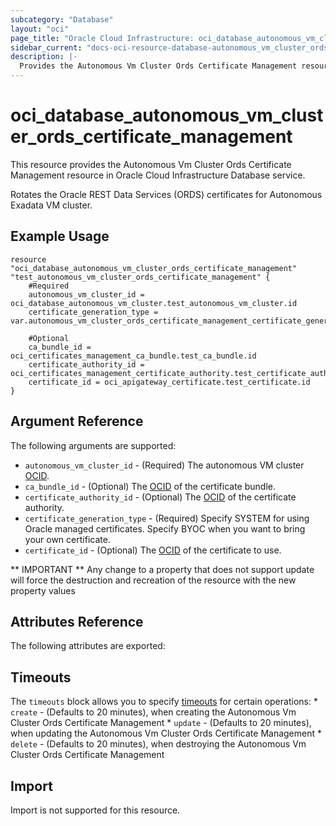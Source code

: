 ```yaml
---
subcategory: "Database"
layout: "oci"
page_title: "Oracle Cloud Infrastructure: oci_database_autonomous_vm_cluster_ords_certificate_management"
sidebar_current: "docs-oci-resource-database-autonomous_vm_cluster_ords_certificate_management"
description: |-
  Provides the Autonomous Vm Cluster Ords Certificate Management resource in Oracle Cloud Infrastructure Database service
---
```


# oci_database_autonomous_vm_cluster_ords_certificate_management
This resource provides the Autonomous Vm Cluster Ords Certificate Management resource in Oracle Cloud Infrastructure Database service.

Rotates the Oracle REST Data Services (ORDS) certificates for Autonomous Exadata VM cluster.


## Example Usage

```hcl
resource "oci_database_autonomous_vm_cluster_ords_certificate_management" "test_autonomous_vm_cluster_ords_certificate_management" {
	#Required
	autonomous_vm_cluster_id = oci_database_autonomous_vm_cluster.test_autonomous_vm_cluster.id
	certificate_generation_type = var.autonomous_vm_cluster_ords_certificate_management_certificate_generation_type

	#Optional
	ca_bundle_id = oci_certificates_management_ca_bundle.test_ca_bundle.id
	certificate_authority_id = oci_certificates_management_certificate_authority.test_certificate_authority.id
	certificate_id = oci_apigateway_certificate.test_certificate.id
}
```

## Argument Reference

The following arguments are supported:

* `autonomous_vm_cluster_id` - (Required) The autonomous VM cluster [OCID](https://docs.cloud.oracle.com/iaas/Content/General/Concepts/identifiers.htm).
* `ca_bundle_id` - (Optional) The [OCID](https://docs.cloud.oracle.com/iaas/Content/General/Concepts/identifiers.htm) of the certificate bundle. 
* `certificate_authority_id` - (Optional) The [OCID](https://docs.cloud.oracle.com/iaas/Content/General/Concepts/identifiers.htm) of the certificate authority. 
* `certificate_generation_type` - (Required) Specify SYSTEM for using Oracle managed certificates. Specify BYOC when you want to bring your own certificate.
* `certificate_id` - (Optional) The [OCID](https://docs.cloud.oracle.com/iaas/Content/General/Concepts/identifiers.htm) of the certificate to use. 


** IMPORTANT **
Any change to a property that does not support update will force the destruction and recreation of the resource with the new property values

## Attributes Reference

The following attributes are exported:


## Timeouts

The `timeouts` block allows you to specify [timeouts](https://registry.terraform.io/providers/oracle/oci/latest/docs/guides/changing_timeouts) for certain operations:
	* `create` - (Defaults to 20 minutes), when creating the Autonomous Vm Cluster Ords Certificate Management
	* `update` - (Defaults to 20 minutes), when updating the Autonomous Vm Cluster Ords Certificate Management
	* `delete` - (Defaults to 20 minutes), when destroying the Autonomous Vm Cluster Ords Certificate Management


## Import

Import is not supported for this resource.

